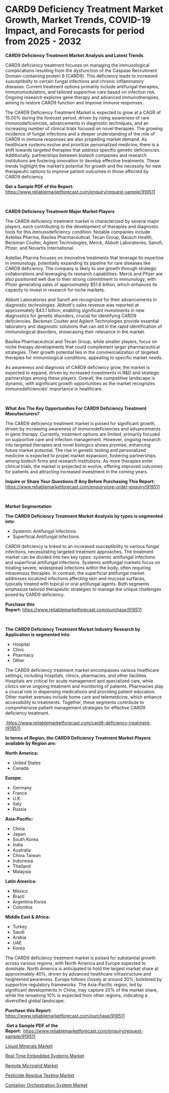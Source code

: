 <p><h1>CARD9 Deficiency Treatment Market Growth, Market Trends, COVID-19 Impact, and Forecasts for period from 2025 - 2032</h1></p><p><strong>CARD9 Deficiency Treatment Market Analysis and Latest Trends</strong></p>
<p><p>CARD9 deficiency treatment focuses on managing the immunological complications resulting from the dysfunction of the Caspase Recruitment Domain-containing protein 9 (CARD9). This deficiency leads to increased susceptibility to certain fungal infections and chronic inflammatory diseases. Current treatment options primarily include antifungal therapies, immunomodulators, and tailored supportive care based on infection risk. Ongoing research explores gene therapy and advanced immunotherapies, aiming to restore CARD9 function and improve immune responses.</p><p>The CARD9 Deficiency Treatment Market is expected to grow at a CAGR of 15.00% during the forecast period, driven by rising awareness of rare immunodeficiencies, advancements in diagnostic techniques, and an increasing number of clinical trials focused on novel therapies. The growing incidence of fungal infections and a deeper understanding of the role of CARD9 in immune responses are also propelling market demand. As healthcare systems evolve and prioritize personalized medicine, there is a shift towards targeted therapies that address specific genetic deficiencies. Additionally, partnerships between biotech companies and research institutions are fostering innovation to develop effective treatments. These trends highlight the market’s potential for growth and the necessity for new therapeutic options to improve patient outcomes in those affected by CARD9 deficiency.</p></p>
<p><strong>Get a Sample PDF of the Report:&nbsp;</strong> <a href="https://www.reliablemarketforecast.com/enquiry/request-sample/919511?utm_campaign=1141&utm_medium=2&utm_source=Github&utm_content=ia&utm_term=05032025&utm_id=card9-deficiency-treatment">https://www.reliablemarketforecast.com/enquiry/request-sample/919511</a></p>
<p>&nbsp;</p>
<p><strong>CARD9 Deficiency Treatment Major Market Players</strong></p>
<p><p>The CARD9 deficiency treatment market is characterized by several major players, each contributing to the development of therapies and diagnostic tools for this immunodeficiency condition. Notable companies include Astellas Pharma, Basilea Pharmaceutical, Tecan Group, Bausch Health, Beckman Coulter, Agilent Technologies, Merck, Abbott Laboratories, Sanofi, Pfizer, and Novartis International.</p><p>Astellas Pharma focuses on innovative treatments that leverage its expertise in immunology, potentially expanding its pipeline for rare diseases like CARD9 deficiency. The company is likely to see growth through strategic collaborations and leveraging its research capabilities. Merck and Pfizer are also positioned well due to their strong commitment to immunology, with Pfizer generating sales of approximately $51.6 billion, which enhances its capacity to invest in research for niche markets.</p><p>Abbott Laboratories and Sanofi are recognized for their advancements in diagnostic technologies. Abbott's sales revenue was reported at approximately $43.1 billion, enabling significant investments in new diagnostics for genetic disorders, crucial for identifying CARD9 deficiencies. Beckman Coulter and Agilent Technologies provide essential laboratory and diagnostic solutions that can aid in the rapid identification of immunological disorders, showcasing their relevance in the market.</p><p>Basilea Pharmaceutical and Tecan Group, while smaller players, focus on niche therapy developments that could complement larger pharmaceutical strategies. Their growth potential lies in the commercialization of targeted therapies for immunological conditions, appealing to specific market needs.</p><p>As awareness and diagnosis of CARD9 deficiency grow, the market is expected to expand, driven by increased investments in R&D and strategic partnerships among these players. Overall, the competitive landscape is dynamic, with significant growth opportunities as the market recognizes immunodeficiencies' importance in healthcare.</p></p>
<p>&nbsp;</p>
<p><strong>What Are The Key Opportunities For CARD9 Deficiency Treatment Manufacturers?</strong></p>
<p><p>The CARD9 deficiency treatment market is poised for significant growth, driven by increasing awareness of immunodeficiencies and advancements in gene therapy. Currently, treatment options are limited, primarily focused on supportive care and infection management. However, ongoing research into targeted therapies and novel biologics shows promise, enhancing future market potential. The rise in genetic testing and personalized medicine is expected to propel market expansion, fostering partnerships among biotech firms and research institutions. As more therapies enter clinical trials, the market is projected to evolve, offering improved outcomes for patients and attracting increased investment in the coming years.</p></p>
<p><strong>Inquire or Share Your Questions If Any Before Purchasing This Report:</strong> <a href="https://www.reliablemarketforecast.com/enquiry/pre-order-enquiry/919511?utm_campaign=1141&utm_medium=2&utm_source=Github&utm_content=ia&utm_term=05032025&utm_id=card9-deficiency-treatment">https://www.reliablemarketforecast.com/enquiry/pre-order-enquiry/919511</a></p>
<p>&nbsp;</p>
<p><strong>Market Segmentation</strong></p>
<p><strong>The CARD9 Deficiency Treatment Market Analysis by types is segmented into:</strong></p>
<p><ul><li>Systemic Antifungal Infections</li><li>Superficial Antifungal Infections</li></ul></p>
<p><p>CARD9 deficiency is linked to an increased susceptibility to various fungal infections, necessitating targeted treatment approaches. The treatment market can be divided into two key types: systemic antifungal infections and superficial antifungal infections. Systemic antifungal markets focus on treating severe, widespread infections within the body, often requiring intravenous therapies. In contrast, the superficial antifungal market addresses localized infections affecting skin and mucosal surfaces, typically treated with topical or oral antifungal agents. Both segments emphasize tailored therapeutic strategies to manage the unique challenges posed by CARD9 deficiency.</p></p>
<p><strong>Purchase this Report:&nbsp;</strong><a href="https://www.reliablemarketforecast.com/purchase/919511?utm_campaign=1141&utm_medium=2&utm_source=Github&utm_content=ia&utm_term=05032025&utm_id=card9-deficiency-treatment">https://www.reliablemarketforecast.com/purchase/919511</a></p>
<p>&nbsp;</p>
<p><strong>The CARD9 Deficiency Treatment Market Industry Research by Application is segmented into:</strong></p>
<p><ul><li>Hospital</li><li>Clinic</li><li>Pharmacy</li><li>Other</li></ul></p>
<p><p>The CARD9 deficiency treatment market encompasses various healthcare settings, including hospitals, clinics, pharmacies, and other facilities. Hospitals are critical for acute management and specialized care, while clinics serve ongoing treatment and monitoring of patients. Pharmacies play a crucial role in dispensing medications and providing patient education. Other market avenues include home care and telemedicine, which enhance accessibility to treatments. Together, these segments contribute to comprehensive patient management strategies for effective CARD9 deficiency treatment.</p></p>
<p><a href="https://www.reliablemarketforecast.com/card9-deficiency-treatment-r919511?utm_campaign=1141&utm_medium=2&utm_source=Github&utm_content=ia&utm_term=05032025&utm_id=card9-deficiency-treatment">&nbsp;https://www.reliablemarketforecast.com/card9-deficiency-treatment-r919511</a></p>
<p><strong>In terms of Region, the CARD9 Deficiency Treatment Market Players available by Region are:</strong></p>
<p>
    <p> <strong> North America: </strong>
        <ul>
            <li>United States</li>
            <li>Canada</li>
        </ul>
        </p> 
    <p> <strong> Europe: </strong>
        <ul>
            <li>Germany</li>
            <li>France</li>
            <li>U.K.</li>
            <li>Italy</li>
            <li>Russia</li>
        </ul>
        </p> 
    <p> <strong> Asia-Pacific: </strong>
        <ul>
            <li>China</li>
            <li>Japan</li>
            <li>South Korea</li>
            <li>India</li>
            <li>Australia</li>
            <li>China Taiwan</li>
            <li>Indonesia</li>
            <li>Thailand</li>
            <li>Malaysia</li>
        </ul>
        </p> 
    <p> <strong> Latin America: </strong>
        <ul>
            <li>Mexico</li>
            <li>Brazil</li>
            <li>Argentina Korea</li>
            <li>Colombia</li>
        </ul>
        </p> 
    <p> <strong> Middle East & Africa: </strong>
        <ul>
            <li>Turkey</li>
            <li>Saudi</li>
            <li>Arabia</li>
            <li>UAE</li>
            <li>Korea</li>
        </ul>
    </p>
    </p>
<p><p>The CARD9 deficiency treatment market is poised for substantial growth across various regions, with North America and Europe expected to dominate. North America is anticipated to hold the largest market share at approximately 40%, driven by advanced healthcare infrastructure and heightened awareness. Europe follows closely at around 30%, bolstered by supportive regulatory frameworks. The Asia-Pacific region, led by significant developments in China, may capture 20% of the market share, while the remaining 10% is expected from other regions, indicating a diversified global landscape.</p></p>
<p><strong>Purchase this Report: </strong><a href="https://www.reliablemarketforecast.com/purchase/919511?utm_campaign=1141&utm_medium=2&utm_source=Github&utm_content=ia&utm_term=05032025&utm_id=card9-deficiency-treatment">https://www.reliablemarketforecast.com/purchase/919511</a></p>
<p>&nbsp;<strong>Get a Sample PDF of the Report:&nbsp;&nbsp;</strong><a href="https://www.reliablemarketforecast.com/enquiry/request-sample/919511?utm_campaign=1141&utm_medium=2&utm_source=Github&utm_content=ia&utm_term=05032025&utm_id=card9-deficiency-treatment">https://www.reliablemarketforecast.com/enquiry/request-sample/919511</a></p>
<p><strong></strong></p>
<p><p><a href="https://github.com/jaspartatin/Market-Research-Report-List-1/blob/main/liquid-minerals-market.md?utm_campaign=1141&utm_medium=2&utm_source=Github&utm_content=ia&utm_term=05032025&utm_id=card9-deficiency-treatment">Liquid Minerals Market</a></p><p><a href="https://github.com/toghojbeinta/Market-Research-Report-List-1/blob/main/real-time-embedded-systems-market.md?utm_campaign=1141&utm_medium=2&utm_source=Github&utm_content=ia&utm_term=05032025&utm_id=card9-deficiency-treatment">Real Time Embedded Systems Market</a></p><p><a href="https://github.com/kluviabolofo/Market-Research-Report-List-1/blob/main/remote-microgrid-market.md?utm_campaign=1141&utm_medium=2&utm_source=Github&utm_content=ia&utm_term=05032025&utm_id=card9-deficiency-treatment">Remote Microgrid Market</a></p><p><a href="https://github.com/spehnluenaru/Market-Research-Report-List-1/blob/main/pesticide-residue-testing-market.md?utm_campaign=1141&utm_medium=2&utm_source=Github&utm_content=ia&utm_term=05032025&utm_id=card9-deficiency-treatment">Pesticide Residue Testing Market</a></p><p><a href="https://github.com/alefermeivys/Market-Research-Report-List-1/blob/main/container-orchestration-system-market.md?utm_campaign=1141&utm_medium=2&utm_source=Github&utm_content=ia&utm_term=05032025&utm_id=card9-deficiency-treatment">Container Orchestration System Market</a></p></p>